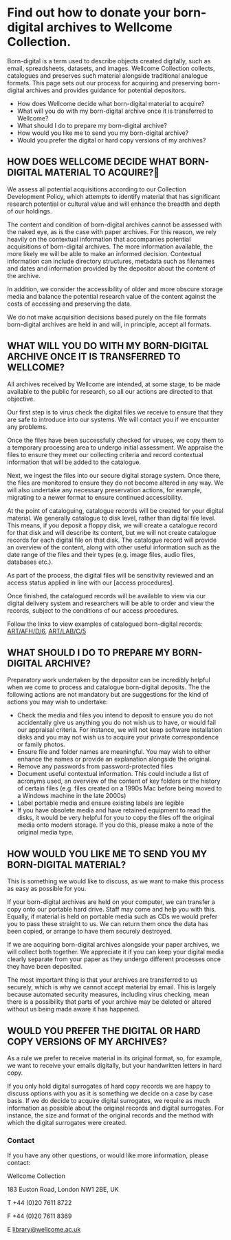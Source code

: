 
# Find out how to donate your born-digital archives to Wellcome Collection.
Born-digital is a term used to describe objects created digitally, such as email, spreadsheets, datasets, and images. Wellcome Collection collects, catalogues and preserves such material alongside traditional analogue formats. This page sets out our process for acquiring and preserving born-digital archives and provides guidance for potential depositors.  
* How does Wellcome decide what born-digital material to acquire?
* What will you do with my born-digital archive once it is transferred to Wellcome?
* What should I do to prepare my born-digital archive?
* How would you like me to send you my born-digital archive?
* Would you prefer the digital or hard copy versions of my archives?
## HOW DOES WELLCOME DECIDE WHAT BORN-DIGITAL MATERIAL TO ACQUIRE?	

We assess all potential acquisitions according to our Collection Development Policy, which attempts to identify material that has significant research potential or cultural value and will enhance the breadth and depth of our holdings.

The content and condition of born-digital archives cannot be assessed with the naked eye, as is the case with paper archives. For this reason, we rely heavily on the contextual information that accompanies potential acquisitions of born-digital archives. The more information available, the more likely we will be able to make an informed decision. Contextual information can include directory structures, metadata such as filenames and dates and information provided by the depositor about the content of the archive.

In addition, we consider the accessibility of older and more obscure storage media and balance the potential research value of the content against the costs of accessing and preserving the data. 

We do not make acquisition decisions based purely on the file formats born-digital archives are held in and will, in principle, accept all formats.

## WHAT WILL YOU DO WITH MY BORN-DIGITAL ARCHIVE ONCE IT IS TRANSFERRED TO WELLCOME?
All archives received by Wellcome are intended, at some stage, to be made available to the public for research, so all our actions are directed to that objective.

Our first step is to virus check the digital files we receive to ensure that they are safe to introduce into our systems. We will contact you if we encounter any problems.

Once the files have been successfully checked for viruses, we copy them to a temporary processing area to undergo initial assessment. We appraise the files to ensure they meet our collecting criteria and record contextual information that will be added to the catalogue.

Next, we ingest the files into our secure digital storage system. Once there, the files are monitored to ensure they do not become altered in any way. We will also undertake any necessary preservation actions, for example, migrating to a newer format to ensure continued accessibility.

At the point of cataloguing, catalogue records will be created for your digital material. We generally catalogue to disk level, rather than digital file level. This means, if you deposit a floppy disk, we will create a catalogue record for that disk and will describe its content, but we will not create catalogue records for each digital file on that disk. The catalogue record will provide an overview of the content, along with other useful information such as the date range of the files and their types (e.g. image files, audio files, databases etc.).

As part of the process, the digital files will be sensitivity reviewed and an access status applied in line with our [access procedures].

Once finished, the catalogued records will be available to view via our digital delivery system and researchers will be able to order and view the records, subject to the conditions of our access procedures.

Follow the links to view examples of catalogued born-digital records: [ART/AFH/D/6](https://search.wellcomelibrary.org/iii/encore/record/C__Rb3022574__SARTLw%3D%3DAFHLw%3D%3DDLw%3D%3D6__Orightresult__X3;jsessionid=B551A4C37739FB42A0DE7513E23C5233?lang=eng&suite=cobalt), [ART/LAB/C/5](https://search.wellcomelibrary.org/iii/encore/record/C__Rb3022211__SARTLw%3D%3DLABLw%3D%3DCLw%3D%3D5__Orightresult__U__X3?lang=eng&suite=cobalt)

## WHAT SHOULD I DO TO PREPARE MY BORN-DIGITAL ARCHIVE?
Preparatory work undertaken by the depositor can be incredibly helpful when we come to process and catalogue born-digital deposits. The the following actions are not mandatory but are suggestions for the kind of actions you may wish to undertake:
* Check the media and files you intend to deposit to ensure you do not accidentally give us anything you do not wish us to have, or would fail our appraisal criteria. For instance, we will not keep software installation disks and you may not wish us to acquire your private correspondence or family photos.
*	Ensure file and folder names are meaningful. You may wish to either enhance the names or provide an explanation alongside the original.
*	Remove any passwords from password-protected files
*	Document useful contextual information. This could include a list of acronyms used, an overview of the content of key folders or the history of certain files (e.g. files created on a 1990s Mac before being moved to a Windows machine in the late 2000s)
*	Label portable media and ensure existing labels are legible
*	If you have obsolete media and have retained equipment to read the disks, it would be very helpful for you to copy the files off the original media onto modern storage. If you do this, please make a note of the original media type.

## HOW WOULD YOU LIKE ME TO SEND YOU MY BORN-DIGITAL MATERIAL?

This is something we would like to discuss, as we want to make this process as easy as possible for you.

If your born-digital archives are held on your computer, we can transfer a copy onto our portable hard drive. Staff may come and help you with this. Equally, if material is held on portable media such as CDs we would prefer you to pass these straight to us. We can return them once the data has been copied, or arrange to have them securely destroyed.

If we are acquiring born-digital archives alongside your paper archives, we will collect both together. We appreciate it if you can keep your digital media clearly separate from your paper as they undergo different processes once they have been deposited.

The most important thing is that your archives are transferred to us securely, which is why we cannot accept material by email. This is largely because automated security measures, including virus checking, mean there is a possibility that parts of your archive may be deleted or altered without us being made aware it has happened.

## WOULD YOU PREFER THE DIGITAL OR HARD COPY VERSIONS OF MY ARCHIVES?

As a rule we prefer to receive material in its original format, so, for example, we want to receive your emails digitally, but your handwritten letters in hard copy.

If you only hold digital surrogates of hard copy records we are happy to discuss options with you as it is something we decide on a case by case basis. If we do decide to acquire digital surrogates, we require as much information as possible about the original records and digital surrogates. For instance, the size and format of the original records and the method with which the digital surrogates were created.

### Contact
If you have any other questions, or would like more information, please contact: 

Wellcome Collection

183 Euston Road, London NW1 2BE, UK 

T +44 (0)20 7611 8722

F +44 (0)20 7611 8369

E [library@wellcome.ac.uk](library@wellcome.ac.uk)







 





